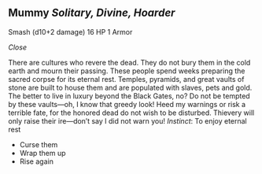 ## Mummy _Solitary, Divine, Hoarder_

Smash (d10+2 damage) 16 HP 1 Armor

_Close_

There are cultures who revere the dead. They do not bury them in the cold earth and mourn their passing. These people spend weeks preparing the sacred corpse for its eternal rest. Temples, pyramids, and great vaults of stone are built to house them and are populated with slaves, pets and gold. The better to live in luxury beyond the Black Gates, no? Do not be tempted by these vaults—oh, I know that greedy look! Heed my warnings or risk a terrible fate, for the honored dead do not wish to be disturbed. Thievery will only raise their ire—don’t say I did not warn you! _Instinct_: To enjoy eternal rest

-   Curse them
-   Wrap them up
-   Rise again